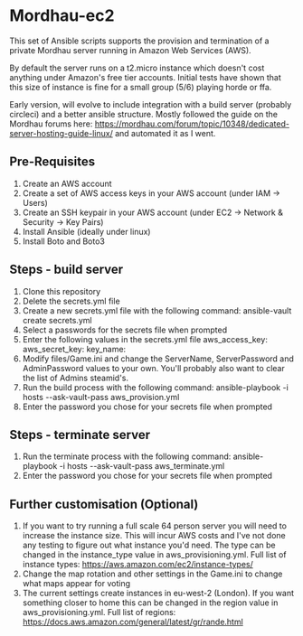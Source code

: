 # Mordhau-ec2

This set of Ansible scripts supports the provision and termination of a private Mordhau server running in Amazon Web Services (AWS).

By default the server runs on a t2.micro instance which doesn't cost anything under Amazon's free tier accounts. Initial tests have shown that this size of instance is fine for a small group (5/6) playing horde or ffa.

Early version, will evolve to include integration with a build server (probably circleci) and a better ansible structure.
Mostly followed the guide on the Mordhau forums here: https://mordhau.com/forum/topic/10348/dedicated-server-hosting-guide-linux/ 
and automated it as I went.

## Pre-Requisites
1. Create an AWS account
2. Create a set of AWS access keys in your AWS account (under IAM -> Users)
3. Create an SSH keypair in your AWS account (under EC2 -> Network & Security -> Key Pairs)
4. Install Ansible (ideally under linux)
5. Install Boto and Boto3

## Steps - build server
1. Clone this repository
2. Delete the secrets.yml file
3. Create a new secrets.yml file with the following command:
  ansible-vault create secrets.yml
4. Select a passwords for the secrets file when prompted
5. Enter the following values in the secrets.yml file
  aws_access_key: <your access key>
  aws_secret_key: <your secret key>
  key_name: <your ssh key pair name>
6. Modify files/Game.ini and change the ServerName, ServerPassword and AdminPassword values to your own. You'll probably also want to clear the list of Admins steamid's.
7. Run the build process with the following command:
  ansible-playbook -i hosts --ask-vault-pass aws_provision.yml
8. Enter the password you chose for your secrets file when prompted
  
## Steps - terminate server
1. Run the terminate process with the following command:
  ansible-playbook -i hosts --ask-vault-pass aws_terminate.yml
2. Enter the password you chose for your secrets file when prompted

## Further customisation (Optional)
1. If you want to try running a full scale 64 person server you will need to increase the instance size. This will incur AWS costs and I've not done any testing to figure out what instance you'd need. The type can be changed in the instance_type value in aws_provisioning.yml. Full list of instance types: https://aws.amazon.com/ec2/instance-types/
2. Change the map rotation and other settings in the Game.ini to change what maps appear for voting
3. The current settings create instances in eu-west-2 (London). If you want something closer to home this can be changed in the region value in aws_provisioning.yml. Full list of regions: https://docs.aws.amazon.com/general/latest/gr/rande.html
